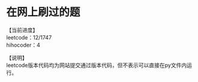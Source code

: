 # 在网上刷过的题

【当前进度】  
leetcode：12/1747  
hihocoder：4  

【说明】  
leetcode版本代码均为网站提交通过版本代码，但不表示可以直接在py文件内运行。  

